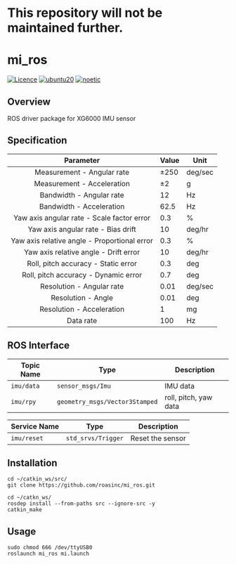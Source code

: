 # This repository will not be maintained further.

# mi_ros
[![Licence](https://img.shields.io/badge/License-BSD--3-green.svg)](https://opensource.org/license/bsd-3-clause/)
[![ubuntu20](https://img.shields.io/badge/-UBUNTU_20.04-orange?style=flat-square&logo=ubuntu&logoColor=white)](https://releases.ubuntu.com/focal/)
[![noetic](https://img.shields.io/badge/-NOETIC-blue?style=flat-square&logo=ros)](https://wiki.ros.org/noetic)

## Overview
ROS driver package for XG6000 IMU sensor

## Specification
|                   Parameter                  | Value | Unit    |
|:--------------------------------------------:|-------|---------|
|          Measurement - Angular rate          | ±250  | deg/sec |
| Measurement - Acceleration                   | ±2    | g       |
| Bandwidth - Angular rate                     | 12    | Hz      |
| Bandwidth - Acceleration                     | 62.5  | Hz      |
| Yaw axis angular rate - Scale factor error   | 0.3   | %       |
| Yaw axis angular rate - Bias drift           | 10    | deg/hr  |
| Yaw axis relative angle - Proportional error | 0.3   | %       |
| Yaw axis relative angle - Drift error        | 10    | deg/hr  |
| Roll, pitch accuracy - Static error          | 0.3   | deg     |
| Roll, pitch accuracy - Dynamic error         | 0.7   | deg     |
| Resolution - Angular rate                    | 0.01  | deg/sec |
| Resolution - Angle                           | 0.01  | deg     |
| Resolution - Acceleration                    | 1     | mg      |
| Data rate                                    | 100   | Hz      |

## ROS Interface

| Topic Name   | Type                             | Description             |
|--------------|----------------------------------|-------------------------|
| ``imu/data`` | ``sensor_msgs/Imu``              | IMU data              |
| ``imu/rpy``  | ``geometry_msgs/Vector3Stamped`` | roll, pitch, yaw data |

| Service Name  | Type                 | Description      |
|---------------|----------------------|------------------|
| ``imu/reset`` | ``std_srvs/Trigger`` | Reset the sensor |

## Installation
```
cd ~/catkin_ws/src/
git clone https://github.com/roasinc/mi_ros.git

cd ~/catkn_ws/
rosdep install --from-paths src --ignore-src -y
catkin_make
```

## Usage
```
sudo chmod 666 /dev/ttyUSB0
roslaunch mi_ros mi.launch
```

